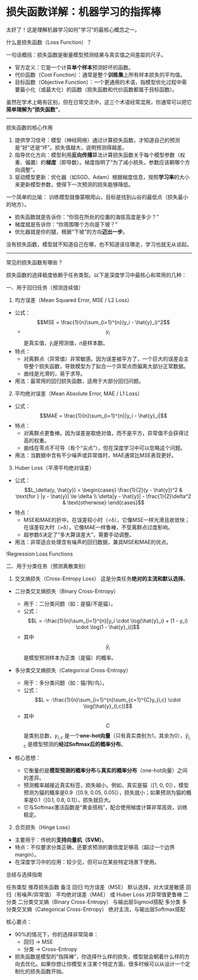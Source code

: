 # 损失函数详解：机器学习的指挥棒

太好了！这是理解机器学习如何"学习"的最核心概念之一。

什么是损失函数（Loss Function）？

一句话概括：损失函数是衡量模型预测结果与真实值之间差距的尺子。

- 官方定义：它是一个计算**单个样本**预测好坏的函数。
- 代价函数（Cost Function）：通常是整个**训练集**上所有样本损失的平均值。
- 目标函数（Objective Function）：一个更通用的术语，指模型优化过程中需要最小化（或最大化）的函数（损失函数和代价函数都属于目标函数）。
  
虽然在学术上略有区别，但在日常交流中，这三个术语经常混用，你通常可以把它**简单理解为“损失函数”**。


---

损失函数的核心作用

1. 提供学习信号：模型（神经网络）通过计算损失函数，才知道自己的预测是“好”还是“坏”。损失值越大，说明预测得越差。
2. 指导优化方向：模型利用**反向传播**算法计算损失函数关于每个模型参数（权重、偏置）的**梯度**（即导数）。梯度指明了“为了减小损失，参数应该朝哪个方向调整”。
3. 驱动模型更新：优化器（如SGD、Adam）根据梯度信息，按照**学习率**的大小来更新模型参数，使得下一次预测的损失能够降低。
  
一个简单的比喻：
训练模型就像蒙眼爬山，目标是找到山谷的最低点（损失最小的地方）。
- 损失函数就是告诉你：“你现在所处的位置的海拔高度是多少？”
- 梯度就是告诉你：“你周围哪个方向是下坡？”
- 优化器就是你的腿，根据“下坡”的方向**迈出一步**。
  
没有损失函数，模型就不知道自己在哪，也不知道该往哪走，学习也就无从谈起。


---

常见的损失函数有哪些？

损失函数的选择极度依赖于任务类型。以下是深度学习中最核心和常用的几种：

一、用于回归任务（预测连续值）

1. 均方误差（Mean Squared Error, MSE / L2 Loss）
- 公式：$$MSE = \frac{1}{n}\sum_{i=1}^{n}(y_i - \hat{y}_i)^2$$
  - $$y_i$$是真实值，$\hat{y}_i$是预测值，$n$是样本数。
- 特点：
  - 对离群点（异常值）非常敏感。因为误差被平方了，一个巨大的误差会主导整个损失函数，导致模型为了拟合一个异常点而偏离大部分正常数据。
  - 曲线是光滑的，易于求导。
- 用法：最常用的回归损失函数，适用于大部分回归问题。
  
2. 平均绝对误差（Mean Absolute Error, MAE / L1 Loss）
- 公式：$$MAE = \frac{1}{n}\sum_{i=1}^{n}|y_i - \hat{y}_i|$$
- 特点：
  - 对离群点更鲁棒。因为误差是取绝对值，而不是平方，异常值不会获得过高的权重。
  - 曲线在零点不可导（有个“尖点”），但在深度学习中可以忽略这个问题。
- 用法：当数据中含有不少噪声或异常值时，MAE通常比MSE表现更好。
  
3. Huber Loss（平滑平均绝对误差）
- 公式：
$$L_\delta(y, \hat{y}) = \begin{cases} 
\frac{1}{2}(y - \hat{y})^2 & \text{for } |y - \hat{y}| \le \delta \\
\delta|y - \hat{y}| - \frac{1}{2}\delta^2 & \text{otherwise}
\end{cases}$$
- 特点：
  - MSE和MAE的折中。在误差较小时（<δ），它像MSE一样光滑且收敛快；在误差较大时（>δ），它像MAE一样鲁棒，不受离群点过度影响。
  - 超参数δ决定了“多大算误差大”，需要手动调整。
- 用法：非常适合处理含有噪声的回归数据，兼具MSE和MAE的优点。
  
!Regression Loss Functions

二、用于分类任务（预测离散类别）

1. 交叉熵损失（Cross-Entropy Loss）
这是分类任务**绝对的主流和默认选择**。

- 二分类交叉熵损失（Binary Cross-Entropy）
  - 用于：二分类问题（如：是猫/不是猫）。
  - 公式：$$L = -\frac{1}{n}\sum_{i=1}^{n}[y_i \cdot \log(\hat{y}_i) + (1 - y_i) \cdot \log(1 - \hat{y}_i)]$$
  - 其中 $$\hat{y}_i$$ 是模型预测样本为正类（是猫）的概率。
    
- 多分类交叉熵损失（Categorical Cross-Entropy）
  - 用于：多分类问题（如：猫/狗/鸟）。
  - 公式：$$L = -\frac{1}{n}\sum_{i=1}^{n}\sum_{c=1}^{C}y_{i,c} \cdot \log(\hat{y}_{i,c})$$
  - 其中 $$C$$ 是类别总数，$y_{i,c}$ 是一个**one-hot向量**（只有真实类别为1，其余为0），$\hat{y}_{i,c}$ 是模型预测的**经过Softmax后的概率分布**。
    
- 核心思想：
  - 它衡量的是**模型预测的概率分布**与**真实的概率分布**（one-hot向量）之间的差异。
  - 预测概率越接近真实标签，损失越小。例如，真实是猫（[1, 0, 0]），模型预测为猫的概率是0.9（[0.9, 0.05, 0.05]），损失就小；如果预测为猫的概率是0.1（[0.1, 0.8, 0.1]），损失就巨大。
  - 它与Softmax激活函数是“黄金搭档”，配合使用梯度计算非常高效，训练稳定。
    
2. 合页损失（Hinge Loss）
- 主要用于：传统的**支持向量机（SVM）**。
- 特点：不仅要求分类正确，还要求预测的置信度足够高（超过一个边界 margin）。
- 在深度学习中的应用：较少见，但可以在某些特定场景下使用。
  
总结与选择指南

任务类型
推荐损失函数
备注
回归
均方误差（MSE）
默认选择，对大误差敏感
回归（有噪声/异常值）
平均绝对误差（MAE） 或 Huber Loss
对异常值更鲁棒
二分类
二分类交叉熵（Binary Cross-Entropy）
与输出层Sigmoid搭配
多分类
多分类交叉熵（Categorical Cross-Entropy）
绝对主流，与输出层Softmax搭配

核心要点：
- 90%的情况下，你的选择非常简单：
  - 回归 -> MSE
  - 分类 -> Cross-Entropy
- 损失函数是模型的“指挥棒”，你选择什么样的损失，模型就会朝着什么样的方向去优化。如果你想让你模型关注某个特定方面，很多时候可以从设计一个定制化的损失函数开始。